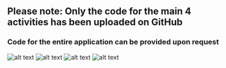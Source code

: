 ## Please note: Only the code for the main 4 activities has been uploaded on GitHub
### Code for the entire application can be provided upon request
![alt text](https://github.com/EvanPl/AndroidApp1/blob/main/Activities/Activity_1.png)
![alt text](https://github.com/EvanPl/AndroidApp1/blob/main/Activities/Activity_2.png)
![alt text](https://github.com/EvanPl/AndroidApp1/blob/main/Activities/Activity_3.png)
![alt text](https://github.com/EvanPl/AndroidApp1/blob/main/Activities/Activity_4.png)

